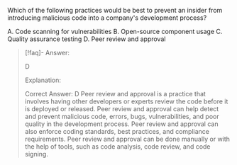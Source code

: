 
Which of the following practices would be best to prevent an insider from introducing malicious code into a company's development process? 

A. Code scanning for vulnerabilities 
B. Open-source component usage 
C. Quality assurance testing 
D. Peer review and approval

> [!faq]- Answer:
> 
> D 
> 
> Explanation: 
> 
> Correct Answer: D Peer review and approval is a practice that involves having other developers or experts review the code before it is deployed or released. Peer review and approval can help detect and prevent malicious code, errors, bugs, vulnerabilities, and poor quality in the development process. Peer review and approval can also enforce coding standards, best practices, and compliance requirements. Peer review and approval can be done manually or with the help of tools, such as code analysis, code review, and code signing.

